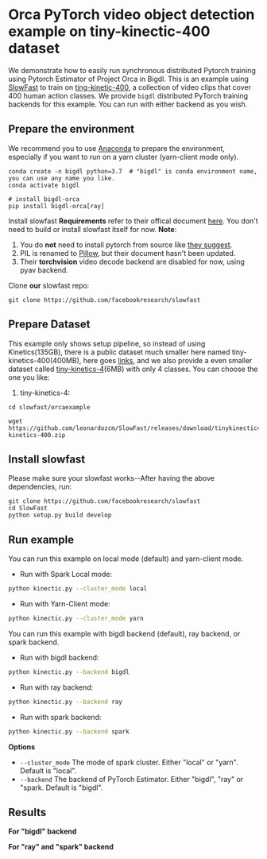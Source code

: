 # Orca PyTorch video object detection example on tiny-kinectic-400 dataset

We demonstrate how to easily run synchronous distributed Pytorch training using Pytorch Estimator of Project Orca in Bigdl. This is an example using [SlowFast](https://github.com/facebookresearch/SlowFast/tree/main/slowfast) to train on [ting-kinetic-400](https://github.com/Tramac/tiny-kinetics-400), a collection of video clips that cover 400 human action classes. We provide `bigdl` distributed PyTorch training backends for this example. You can run with either backend as you wish.

## Prepare the environment
We recommend you to use [Anaconda](https://www.anaconda.com/distribution/#linux) to prepare the environment, especially if you want to run on a yarn cluster (yarn-client mode only).
```
conda create -n bigdl python=3.7  # "bigdl" is conda environment name, you can use any name you like.
conda activate bigdl

# install bigdl-orca
pip install bigdl-orca[ray]
```
Install slowfast **Requirements** refer to their offical document [here](https://github.com/facebookresearch/SlowFast/blob/main/INSTALL.md#requirements). You don't need to build or install slowfast itself for now.
**Note**:
1. You do **not** need to install pytorch from source like [they suggest](https://github.com/facebookresearch/SlowFast/blob/main/INSTALL.md#pytorch).
2. PIL is renamed to [Pillow](https://pypi.org/project/Pillow/), but their document hasn't been updated.
3. Their **torchvision** video decode backend are disabled for now, using pyav backend.

Clone **our** slowfast repo:
```
git clone https://github.com/facebookresearch/slowfast
```

## Prepare Dataset
This example only shows setup pipeline, so instead of using Kinetics(135GB), there is a public dataset much smaller here named tiny-kinetics-400(400MB), here goes [links](https://github.com/Tramac/tiny-kinetics-400), and we also provide a even smaller dataset called [tiny-kinetics-4](https://github.com/leonardozcm/SlowFast/releases/tag/tinykinectic400)(6MB) with only 4 classes. You can choose the one you like:
1. tiny-kinetics-4:
```
cd slowfast/orcaexample

wget https://github.com/leonardozcm/SlowFast/releases/download/tinykinectic400/tiny-kinetics-400.zip
```


## Install slowfast
Please make sure your slowfast works--After having the above dependencies, run:
```
git clone https://github.com/facebookresearch/slowfast
cd SlowFast
python setup.py build develop
```
## Run example
You can run this example on local mode (default) and yarn-client mode.

- Run with Spark Local mode:
```bash
python kinectic.py --cluster_mode local
```

- Run with Yarn-Client mode:
```bash
python kinectic.py --cluster_mode yarn
```

You can run this example with bigdl backend (default), ray backend, or spark backend. 

- Run with bigdl backend:
```bash
python kinectic.py --backend bigdl
```

- Run with ray backend:
```bash
python kinectic.py --backend ray
```

- Run with spark backend:
```bash
python kinectic.py --backend spark
```

**Options**
* `--cluster_mode` The mode of spark cluster. Either "local" or "yarn". Default is "local".
* `--backend` The backend of PyTorch Estimator. Either "bigdl", "ray" or "spark. Default is "bigdl".

## Results

**For "bigdl" backend**

**For "ray" and "spark" backend**

